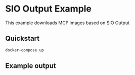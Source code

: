 # SIO Output Example

This example downloads MCP images based on SIO Output

## Quickstart

```bash
docker-compose up
```

## Example output

```bash
```